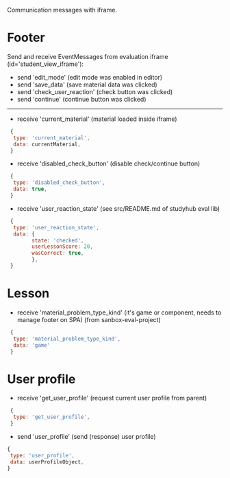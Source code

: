 Communication messages with iframe.

# Footer

Send and receive EventMessages from evaluation iframe (id='student_view_iframe'):

 * send 'edit_mode' (edit mode was enabled in editor)
 * send 'save_data' (save material data was clicked)
 * send 'check_user_reaction' (check button was clicked)
 * send 'continue' (continue button was clicked)

---
  * receive 'current_material' (material loaded inside iframe)
```javascript 
 {
  type: 'current_material',
  data: currentMaterial,
 }
```
 * receive 'disabled_check_button' (disable check/continue button)
```javascript
 {
  type: 'disabled_check_button',
  data: true,
 }
```

* receive 'user_reaction_state' (see src/README.md of studyhub eval lib)
```javascript 
 {
  type: 'user_reaction_state',
  data: { 
        state: 'checked',
        userLessonScore: 20,
        wasCorrect: true,
        },
 }
```
 
# Lesson

* receive 'material_problem_type_kind' (it's game or component, needs to manage footer on SPA)
(from sanbox-eval-project)
```javascript 
 {
  type: 'material_problem_type_kind',
  data: 'game'
 }
```

# User profile

 * receive 'get_user_profile' (request current user profile from parent)
```javascript
 {
  type: 'get_user_profile',
 }
```

 * send 'user_profile' (send (response) user profile)
 ```javascript
 {
  type: 'user_profile',
  data: userProfileObject,
 }
```

